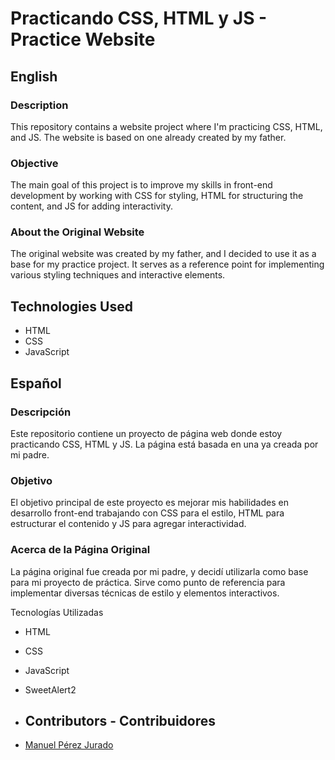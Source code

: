 # Practicando CSS, HTML y JS - Practice Website

## English

### Description
This repository contains a website project where I'm practicing CSS, HTML, and JS. The website is based on one already created by my father.

### Objective
The main goal of this project is to improve my skills in front-end development by working with CSS for styling, HTML for structuring the content, and JS for adding interactivity.

### About the Original Website
The original website was created by my father, and I decided to use it as a base for my practice project. It serves as a reference point for implementing various styling techniques and interactive elements.

## Technologies Used

- HTML
- CSS
- JavaScript

## Español

### Descripción
Este repositorio contiene un proyecto de página web donde estoy practicando CSS, HTML y JS. La página está basada en una ya creada por mi padre.

### Objetivo
El objetivo principal de este proyecto es mejorar mis habilidades en desarrollo front-end trabajando con CSS para el estilo, HTML para estructurar el contenido y JS para agregar interactividad.

### Acerca de la Página Original
La página original fue creada por mi padre, y decidí utilizarla como base para mi proyecto de práctica. Sirve como punto de referencia para implementar diversas técnicas de estilo y elementos interactivos.

Tecnologías Utilizadas

- HTML
- CSS
- JavaScript
- SweetAlert2

- ## Contributors - Contribuidores

- [Manuel Pérez Jurado](https://github.com/ManuelPeJu)
